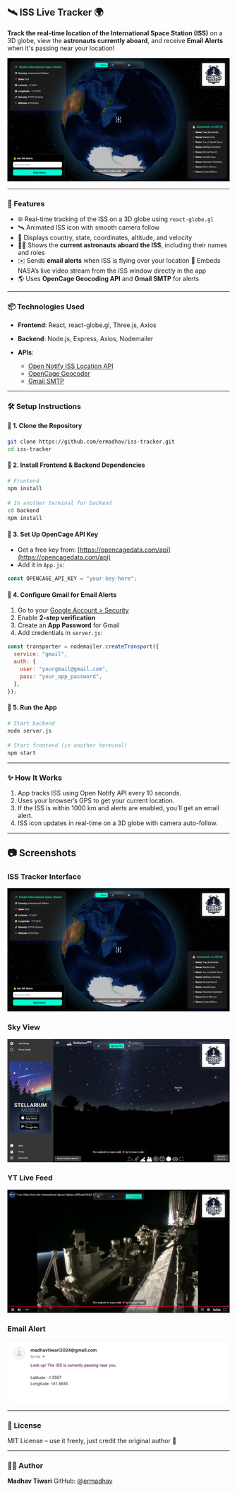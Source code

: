 ## 🛰️ ISS Live Tracker 🌍

**Track the real-time location of the International Space Station (ISS)** on a 3D globe, view the **astronauts currently aboard**, and receive **Email Alerts** when it's passing near your location!

![ISS Tracker Preview](client/src/assets/image.png)

---

### 🚀 Features

- 🌐 Real-time tracking of the ISS on a 3D globe using `react-globe.gl`
- 🛰️ Animated ISS icon with smooth camera follow
- 📍 Displays country, state, coordinates, altitude, and velocity
- 🧑‍🚀 Shows the **current astronauts aboard the ISS**, including their names and roles
- ✉️ Sends **email alerts** when ISS is flying over your location
🎥 Embeds NASA’s live video stream from the ISS window directly in the app
- 🌎 Uses **OpenCage Geocoding API** and **Gmail SMTP** for alerts

---

### 📦 Technologies Used

- **Frontend**: React, react-globe.gl, Three.js, Axios
- **Backend**: Node.js, Express, Axios, Nodemailer
- **APIs**:

  - [Open Notify ISS Location API](http://open-notify.org/Open-Notify-API/ISS-Location-Now/)
  - [OpenCage Geocoder](https://opencagedata.com/)
  - [Gmail SMTP](https://support.google.com/accounts/answer/185833?hl=en)

---

### 🛠️ Setup Instructions

#### 🔹 1. Clone the Repository

```bash
git clone https://github.com/ermadhav/iss-tracker.git
cd iss-tracker
```

#### 🔹 2. Install Frontend & Backend Dependencies

```bash
# Frontend
npm install

# In another terminal for backend
cd backend
npm install
```

#### 🔹 3. Set Up OpenCage API Key

- Get a free key from: [https://opencagedata.com/api](https://opencagedata.com/api)
- Add it in `App.js`:

```js
const OPENCAGE_API_KEY = "your-key-here";
```

#### 🔹 4. Configure Gmail for Email Alerts

1. Go to your [Google Account > Security](https://myaccount.google.com/security)
2. Enable **2-step verification**
3. Create an **App Password** for Gmail
4. Add credentials in `server.js`:

```js
const transporter = nodemailer.createTransport({
  service: "gmail",
  auth: {
    user: "yourgmail@gmail.com",
    pass: "your_app_password",
  },
});
```

#### 🔹 5. Run the App

```bash
# Start backend
node server.js

# Start frontend (in another terminal)
npm start
```

---

### ✨ How It Works

1. App tracks ISS using Open Notify API every 10 seconds.
2. Uses your browser’s GPS to get your current location.
3. If the ISS is within 1000 km and alerts are enabled, you'll get an email alert.
4. ISS icon updates in real-time on a 3D globe with camera auto-follow.

---

## 📷 Screenshots

### ISS Tracker Interface

![ISS Tracker Demo](client/src/assets/image.png)

### Sky View 

![YT Live Feed](client/src/assets/skyview.png)

### YT Live Feed

![YT Live Feed](client/src/assets/live.png)

### Email Alert

![Email Alert](client/src/assets/screenshot.png)

---

### 📄 License

MIT License – use it freely, just credit the original author 🙌

---

### 👨‍💻 Author

**Madhav Tiwari**
GitHub: [@ermadhav](https://github.com/ermadhav)